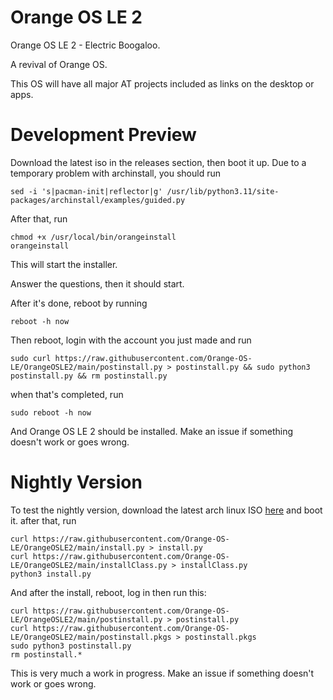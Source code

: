# Orange OS LE 2
Orange OS LE 2 - Electric Boogaloo.

A revival of Orange OS.

This OS will have all major AT projects included as links on the desktop or apps.

# Development Preview

Download the latest iso in the releases section, then boot it up. 
Due to a temporary problem with archinstall, you should run
```
sed -i 's|pacman-init|reflector|g' /usr/lib/python3.11/site-packages/archinstall/examples/guided.py
```
After that, run
```
chmod +x /usr/local/bin/orangeinstall
orangeinstall
```

This will start the installer.

Answer the questions, then it should start.

After it's done, reboot by running 
```
reboot -h now
```
Then reboot, login with the account you just made and run
```
sudo curl https://raw.githubusercontent.com/Orange-OS-LE/OrangeOSLE2/main/postinstall.py > postinstall.py && sudo python3 postinstall.py && rm postinstall.py
```
when that's completed, run
```
sudo reboot -h now
```
And Orange OS LE 2 should be installed. Make an issue if something doesn't work or goes wrong.

# Nightly Version

To test the nightly version, download the latest arch linux ISO [here](https://archlinux.org/download/) and boot it.
after that, run
```
curl https://raw.githubusercontent.com/Orange-OS-LE/OrangeOSLE2/main/install.py > install.py
curl https://raw.githubusercontent.com/Orange-OS-LE/OrangeOSLE2/main/installClass.py > installClass.py
python3 install.py
```
And after the install, reboot, log in then run this: 
```
curl https://raw.githubusercontent.com/Orange-OS-LE/OrangeOSLE2/main/postinstall.py > postinstall.py
curl https://raw.githubusercontent.com/Orange-OS-LE/OrangeOSLE2/main/postinstall.pkgs > postinstall.pkgs
sudo python3 postinstall.py
rm postinstall.*
```
This is very much a work in progress. Make an issue if something doesn't work or goes wrong.
